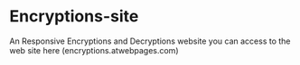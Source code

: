 # Encryptions-site
An Responsive Encryptions and Decryptions website 
you can access to the web site here (encryptions.atwebpages.com)
